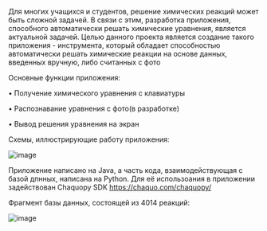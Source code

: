 Для многих учащихся и студентов, решение химических реакций может быть сложной задачей. 
В связи с этим, разработка приложения, способного автоматически решать химические уравнения, является актуальной задачей. 
Целью данного проекта является создание такого приложения - инструмента, который обладает способностью автоматически решать химические реакции на основе данных, введенных вручную, либо считанных с фото

Основные функции приложения: 

  •	Получение химического уравнения с клавиатуры
  
  •	Распознавание уравнения с фото(в разработке)
  
  •	Вывод решения уравнения на экран

  Схемы, иллюстрирующие работу приложения:
  
![image](https://github.com/Orboobs/Photo_Chem/assets/88493905/a93b7509-2874-4628-9cad-77b312badad9)




Приложение написано на Java, а часть кода, взаимодействующая с базой дпнных, написана на Python.
Для её использоания в приложении задействован Chaquopy SDK https://chaquo.com/chaquopy/

Фрагмент базы данных, состоящей из 4014 реакций:

![image](https://github.com/Orboobs/PhotoChem/assets/88493905/00137d9e-b30b-47c4-b5e4-190cf6fa97ff)
